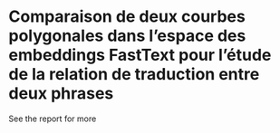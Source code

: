 # Comparaison de deux courbes polygonales dans l’espace des embeddings FastText pour l’étude de la relation de traduction entre deux phrases

See the report for more
